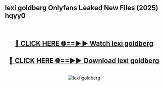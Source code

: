 <h2>lexi goldberg Onlyfans Leaked New Files (2025) hqyy0</h2>
<br>
<div align="center">
<h2><a href="https://mediafiles.top/lexi_goldberg&ref=git" rel="nofollow">🔴 CLICK HERE 🌐==►► Watch lexi goldberg</a></h2>
<h2><a href="https://mediafiles.top/lexi_goldberg&ref=git" rel="nofollow">🔴 CLICK HERE 🌐==►► Download lexi goldberg</a></h2>
<br>
<a href="https://mediafiles.top/lexi_goldberg&ref=git" rel="nofollow" data-target="animated-image.originalLink"><img src="https://i.ibb.co.com/xMMVF88/686577567.gif" alt="lexi goldberg" style="max-width: 100%; display: inline-block;" data-target="animated-image.originalImage"></a>
</div>
<br>
<br>